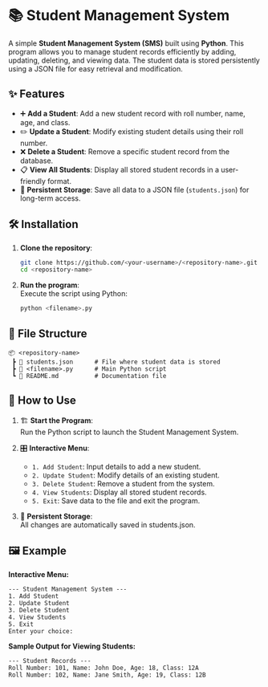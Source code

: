 # 📚 Student Management System  

A simple **Student Management System (SMS)** built using **Python**. This program allows you to manage student records efficiently by adding, updating, deleting, and viewing data. The student data is stored persistently using a JSON file for easy retrieval and modification.  

## ✨ Features  

- ➕ **Add a Student**: Add a new student record with roll number, name, age, and class.  
- ✏️ **Update a Student**: Modify existing student details using their roll number.  
- ❌ **Delete a Student**: Remove a specific student record from the database.  
- 📋 **View All Students**: Display all stored student records in a user-friendly format.  
- 💾 **Persistent Storage**: Save all data to a JSON file (`students.json`) for long-term access.  

## 🛠️ Installation  

1. **Clone the repository**:  
   ```bash
   git clone https://github.com/<your-username>/<repository-name>.git
   cd <repository-name>
   ```  

2. **Run the program**:  
   Execute the script using Python:  
   ```bash
   python <filename>.py
   ```  

## 📂 File Structure  

```
📦 <repository-name>
 ┣ 📜 students.json      # File where student data is stored
 ┣ 📜 <filename>.py      # Main Python script
 ┗ 📜 README.md          # Documentation file
```  
## 🚀 How to Use  

1. 🏗️ **Start the Program**:  
   Run the Python script to launch the Student Management System.  

2. 🎛️ **Interactive Menu**:  
   - `1. Add Student`: Input details to add a new student.  
   - `2. Update Student`: Modify details of an existing student.  
   - `3. Delete Student`: Remove a student from the system.  
   - `4. View Students`: Display all stored student records.  
   - `5. Exit`: Save data to the file and exit the program.  

3. 💾 **Persistent Storage**:  
   All changes are automatically saved in students.json.

## 🖼️ Example  

**Interactive Menu:**  
```plaintext
--- Student Management System ---
1. Add Student
2. Update Student
3. Delete Student
4. View Students
5. Exit
Enter your choice: 
```  

**Sample Output for Viewing Students:**  
```plaintext
--- Student Records ---
Roll Number: 101, Name: John Doe, Age: 18, Class: 12A
Roll Number: 102, Name: Jane Smith, Age: 19, Class: 12B
```  
